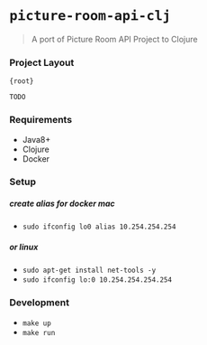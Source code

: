 # `picture-room-api-clj`

> A port of Picture Room API Project to Clojure


### Project Layout

```
{root}

TODO
```

### Requirements

- Java8+
- Clojure
- Docker

### Setup

##### create alias for docker mac
- `sudo ifconfig lo0 alias 10.254.254.254` 

##### or linux
- `sudo apt-get install net-tools -y`
- `sudo ifconfig lo:0 10.254.254.254.254`

### Development

- `make up`
- `make run`

